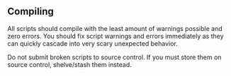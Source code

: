 ﻿## Compiling
All scripts should compile with the least amount of warnings possible and zero errors. You should fix script warnings and errors immediately as they can quickly cascade into very scary unexpected behavior.

Do not submit broken scripts to source control. If you must store them on source control, shelve/stash them instead.
